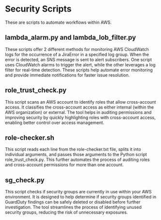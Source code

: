 # Security Scripts
These are scripts to automate workflows within AWS.

## lambda_alarm.py and lambda_lob_filter.py
These scripts offer 2 different methods for monitoring AWS CloudWatch logs for the occurrence of a JiraError in a specified log group. When the error is detected, an SNS message is sent to alert subscribers. One script uses CloudWatch alarms to trigger the alert, while the other leverages a log filter for real-time detection. These scripts help automate error monitoring and provide immediate notifications for faster issue resolution.

## role_trust_check.py
This script scans an AWS account to identify roles that allow cross-account access. It classifies the cross-account access as either internal (within the AWS organization) or external. The tool helps in auditing permissions and improving security by quickly highlighting roles with cross-account access, enabling better control over access management.

## role-checker.sh
This script reads each line from the role-checker.txt file, splits it into individual arguments, and passes those arguments to the Python script role_trust_check.py. This further automates the process of auditing roles and cross-account permissions for more than one account.

## sg_check.py
This script checks if security groups are currently in use within your AWS environment. It is designed to help determine if security groups identified in GuardDuty findings can be safely deleted or disabled before further investigation. The tool streamlines the process of identifying unused security groups, reducing the risk of unnecessary exposures.
